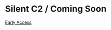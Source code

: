 <!DOCTYPE html>
<html lang="en">
<head>
    <meta charset="UTF-8">
    <meta name="viewport" content="width=device-width, initial-scale=1.0">
    <title>Coming Soon</title>
</head>
<body>
    <div class="container">
        <h1 class="title">Silent C2 / Coming Soon</h1>
        <a href="https://username.github.io/repo-name/SOON.md" class="btn">Early Access</a>
    </div>
</body>
</html>
